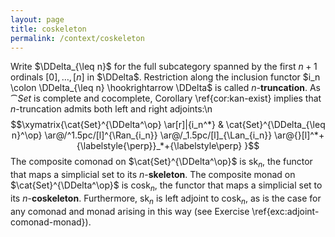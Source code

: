 ```yaml
---
layout: page
title: coskeleton
permalink: /context/coskeleton
---
```

Write $\DDelta_{\leq n}$ for the full subcategory spanned by the first $n+1$ ordinals $[0],\ldots, [n]$ in $\DDelta$. Restriction along the inclusion functor $i_n \colon \DDelta_{\leq n} \hookrightarrow \DDelta$ is called $n$-**truncation**. As $\cat{Set}$ is complete and cocomplete, Corollary \ref{cor:kan-exist} implies that $n$-truncation admits both left and right adjoints:\n $$\xymatrix{\cat{Set}^{\DDelta^\op}  \ar[r]|{i_n^*} & \cat{Set}^{\DDelta_{\leq n}^\op} \ar@/^1.5pc/[l]^{\Ran_{i_n}} \ar@/_1.5pc/[l]_{\Lan_{i_n}} \ar@{}[l]^*+{\labelstyle{\perp}}_*+{\labelstyle\perp} }$$ The composite comonad on $\cat{Set}^{\DDelta^\op}$ is sk$_n$, the functor that maps a simplicial set to its $n$-**skeleton**. The composite monad on $\cat{Set}^{\DDelta^\op}$ is cosk$_n$, the functor that maps a simplicial set to its $n$-**coskeleton**. Furthermore, sk$_n$ is left adjoint to cosk$_n$, as is the case for any comonad and monad arising in this way (see Exercise \ref{exc:adjoint-comonad-monad}).
